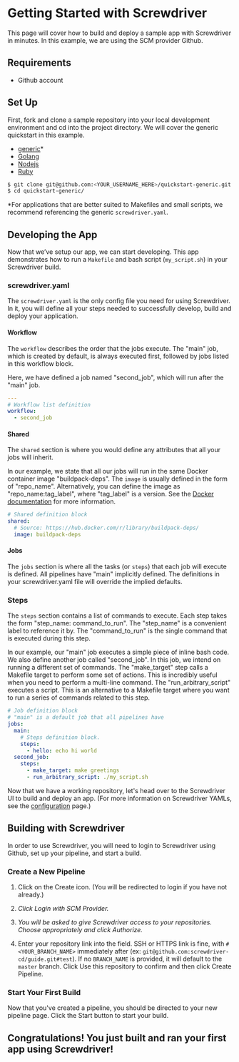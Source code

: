 # Getting Started with Screwdriver

This page will cover how to build and deploy a sample app with Screwdriver in minutes. In this example, we are using the SCM provider Github.

## Requirements
- Github account

## Set Up
First, fork and clone a sample repository into your local development environment and cd into the project directory. We will cover the generic quickstart in this example.

- [generic](https://github.com/screwdriver-cd-test/quickstart-generic)*
- [Golang](https://github.com/screwdriver-cd-test/quickstart-golang)
- [Nodejs](https://github.com/screwdriver-cd-test/quickstart-nodejs)
- [Ruby](https://github.com/screwdriver-cd-test/quickstart-ruby)

```bash
$ git clone git@github.com:<YOUR_USERNAME_HERE>/quickstart-generic.git
$ cd quickstart-generic/
```

*For applications that are better suited to Makefiles and small scripts, we recommend referencing the generic `screwdriver.yaml`.

## Developing the App

Now that we’ve setup our app, we can start developing. This app demonstrates how to run a `Makefile` and bash script (`my_script.sh`) in your Screwdriver build.

### screwdriver.yaml

The `screwdriver.yaml` is the only config file you need for using Screwdriver. In it, you will define all your steps needed to successfully develop, build and deploy your application.

#### Workflow

The `workflow` describes the order that the jobs execute. The "main" job, which is created by default, is always
executed first, followed by jobs listed in this workflow block.

Here, we have defined a job named "second_job", which
will run after the "main" job.

```yaml
---
# Workflow list definition
workflow:
  - second_job
```

#### Shared
The `shared` section is where you would define any attributes that all your jobs will inherit.

In our example, we state that all our jobs will run in the same Docker container image "buildpack-deps". The `image` is usually defined in the form of "repo_name". Alternatively, you can define the image as "repo_name:tag_label", where "tag_label" is a version. See the [Docker documentation](https://docs.docker.com/engine/reference/commandline/pull/#/pull-an-image-from-docker-hub) for more information.

```yaml
# Shared definition block
shared:
  # Source: https://hub.docker.com/r/library/buildpack-deps/
  image: buildpack-deps
```

#### Jobs
The `jobs` section is where all the tasks (or `steps`) that each job will execute is defined. All pipelines have "main" implicitly defined. The definitions in your screwdriver.yaml file will override the implied defaults.

### Steps
The `steps` section contains a list of commands to execute.
Each step takes the form "step_name: command_to_run". The "step_name" is a convenient label to reference it by. The
"command_to_run" is the single command that is executed during this step.

In our example, our "main" job executes a simple piece of inline bash code. We also define another job called "second_job". In this job, we intend on running a different set of commands. The "make_target" step calls a Makefile target to perform some set of actions. This is incredibly useful when you need to perform a multi-line command.
The "run_arbitrary_script" executes a script. This is an alternative to a Makefile target where you want to run a series of commands related to this step.

```yaml
# Job definition block
# "main" is a default job that all pipelines have
jobs:
  main:
    # Steps definition block.
    steps:
      - hello: echo hi world
  second_job:
    steps:
      - make_target: make greetings
      - run_arbitrary_script: ./my_script.sh
```

Now that we have a working repository, let's head over to the Screwdriver UI to build and deploy an app. (For more information on Screwdriver YAMLs, see the [configuration](configuration/index.md) page.)

## Building with Screwdriver

In order to use Screwdriver, you will need to login to Screwdriver using Github, set up your pipeline, and start a build.


### Create a New Pipeline

1. Click on the Create icon. (You will be redirected to login if you have not already.)

1. _Click Login with SCM Provider._

1. _You will be asked to give Screwdriver access to your repositories. Choose appropriately and click Authorize._

1. Enter your repository link into the field. SSH or HTTPS link is fine, with `#<YOUR_BRANCH_NAME>` immediately after (ex: `git@github.com:screwdriver-cd/guide.git#test`). If no `BRANCH_NAME` is provided, it will default to the `master` branch.
Click Use this repository to confirm and then click Create Pipeline.

### Start Your First Build
Now that you've created a pipeline, you should be directed to your new pipeline page. Click the Start button to start your build.


## Congratulations! You just built and ran your first app using Screwdriver!
